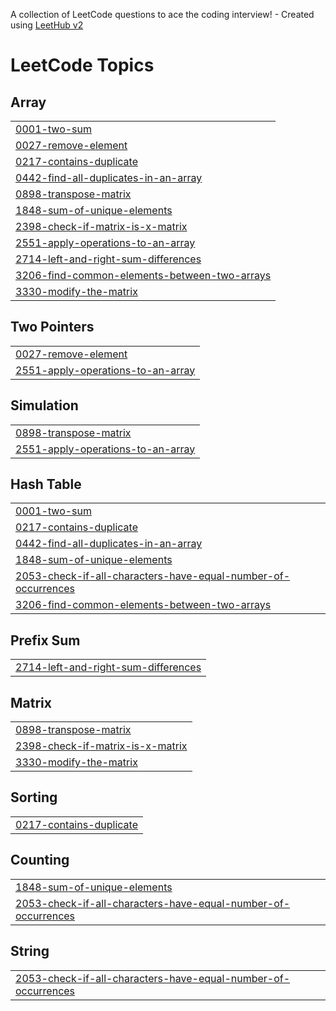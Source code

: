 A collection of LeetCode questions to ace the coding interview! - Created using [LeetHub v2](https://github.com/arunbhardwaj/LeetHub-2.0)
<!---LeetCode Topics Start-->
# LeetCode Topics
## Array
|  |
| ------- |
| [0001-two-sum](https://github.com/gurpreetkkalra/Leetcode_practice/tree/master/0001-two-sum) |
| [0027-remove-element](https://github.com/gurpreetkkalra/Leetcode_practice/tree/master/0027-remove-element) |
| [0217-contains-duplicate](https://github.com/gurpreetkkalra/Leetcode_practice/tree/master/0217-contains-duplicate) |
| [0442-find-all-duplicates-in-an-array](https://github.com/gurpreetkkalra/Leetcode_practice/tree/master/0442-find-all-duplicates-in-an-array) |
| [0898-transpose-matrix](https://github.com/gurpreetkkalra/Leetcode_practice/tree/master/0898-transpose-matrix) |
| [1848-sum-of-unique-elements](https://github.com/gurpreetkkalra/Leetcode_practice/tree/master/1848-sum-of-unique-elements) |
| [2398-check-if-matrix-is-x-matrix](https://github.com/gurpreetkkalra/Leetcode_practice/tree/master/2398-check-if-matrix-is-x-matrix) |
| [2551-apply-operations-to-an-array](https://github.com/gurpreetkkalra/Leetcode_practice/tree/master/2551-apply-operations-to-an-array) |
| [2714-left-and-right-sum-differences](https://github.com/gurpreetkkalra/Leetcode_practice/tree/master/2714-left-and-right-sum-differences) |
| [3206-find-common-elements-between-two-arrays](https://github.com/gurpreetkkalra/Leetcode_practice/tree/master/3206-find-common-elements-between-two-arrays) |
| [3330-modify-the-matrix](https://github.com/gurpreetkkalra/Leetcode_practice/tree/master/3330-modify-the-matrix) |
## Two Pointers
|  |
| ------- |
| [0027-remove-element](https://github.com/gurpreetkkalra/Leetcode_practice/tree/master/0027-remove-element) |
| [2551-apply-operations-to-an-array](https://github.com/gurpreetkkalra/Leetcode_practice/tree/master/2551-apply-operations-to-an-array) |
## Simulation
|  |
| ------- |
| [0898-transpose-matrix](https://github.com/gurpreetkkalra/Leetcode_practice/tree/master/0898-transpose-matrix) |
| [2551-apply-operations-to-an-array](https://github.com/gurpreetkkalra/Leetcode_practice/tree/master/2551-apply-operations-to-an-array) |
## Hash Table
|  |
| ------- |
| [0001-two-sum](https://github.com/gurpreetkkalra/Leetcode_practice/tree/master/0001-two-sum) |
| [0217-contains-duplicate](https://github.com/gurpreetkkalra/Leetcode_practice/tree/master/0217-contains-duplicate) |
| [0442-find-all-duplicates-in-an-array](https://github.com/gurpreetkkalra/Leetcode_practice/tree/master/0442-find-all-duplicates-in-an-array) |
| [1848-sum-of-unique-elements](https://github.com/gurpreetkkalra/Leetcode_practice/tree/master/1848-sum-of-unique-elements) |
| [2053-check-if-all-characters-have-equal-number-of-occurrences](https://github.com/gurpreetkkalra/Leetcode_practice/tree/master/2053-check-if-all-characters-have-equal-number-of-occurrences) |
| [3206-find-common-elements-between-two-arrays](https://github.com/gurpreetkkalra/Leetcode_practice/tree/master/3206-find-common-elements-between-two-arrays) |
## Prefix Sum
|  |
| ------- |
| [2714-left-and-right-sum-differences](https://github.com/gurpreetkkalra/Leetcode_practice/tree/master/2714-left-and-right-sum-differences) |
## Matrix
|  |
| ------- |
| [0898-transpose-matrix](https://github.com/gurpreetkkalra/Leetcode_practice/tree/master/0898-transpose-matrix) |
| [2398-check-if-matrix-is-x-matrix](https://github.com/gurpreetkkalra/Leetcode_practice/tree/master/2398-check-if-matrix-is-x-matrix) |
| [3330-modify-the-matrix](https://github.com/gurpreetkkalra/Leetcode_practice/tree/master/3330-modify-the-matrix) |
## Sorting
|  |
| ------- |
| [0217-contains-duplicate](https://github.com/gurpreetkkalra/Leetcode_practice/tree/master/0217-contains-duplicate) |
## Counting
|  |
| ------- |
| [1848-sum-of-unique-elements](https://github.com/gurpreetkkalra/Leetcode_practice/tree/master/1848-sum-of-unique-elements) |
| [2053-check-if-all-characters-have-equal-number-of-occurrences](https://github.com/gurpreetkkalra/Leetcode_practice/tree/master/2053-check-if-all-characters-have-equal-number-of-occurrences) |
## String
|  |
| ------- |
| [2053-check-if-all-characters-have-equal-number-of-occurrences](https://github.com/gurpreetkkalra/Leetcode_practice/tree/master/2053-check-if-all-characters-have-equal-number-of-occurrences) |
<!---LeetCode Topics End-->